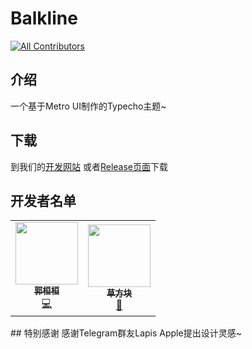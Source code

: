 ﻿# Balkline
<!-- ALL-CONTRIBUTORS-BADGE:START - Do not remove or modify this section -->
[![All Contributors](https://img.shields.io/badge/all_contributors-1-orange.svg?style=flat-square)](#contributors-)
<!-- ALL-CONTRIBUTORS-BADGE:END -->
## 介绍
一个基于Metro UI制作的Typecho主题~
## 下载
到我们的[开发网站](https://balkline.pp.ua)
或者[Release页面](https://github.com/TeamMicrol/Balkline/releases)下载
## 开发者名单
<table>
  <tr>
<td align="center">
  <a href="https://kuohuanhuan.me">
  <img src="https://avatars.githubusercontent.com/u/55643232?v=4?s=100" width="100px;" alt=""/>
  <br />
  <sub>
  <b>郭桓桓</b>
  </sub>
  </a>
  <br />
  <a href="https://github.com/TeamMicrol/Balkline/commits?author=yuhuan-afk" title="Code">💻
  </a>
  </td>
  <td align="center"><a href="https://acfk.xyz"><img src="https://avatars.githubusercontent.com/u/46253950?v=4?s=100" width="100px;" alt=""/><br /><sub><b>草方块</b></sub></a><br /><a href="#design-GrassBlock1" title="Design">🎨</a></td>
  </tr>
</table>
## 特别感谢
感谢Telegram群友Lapis Apple提出设计灵感~
